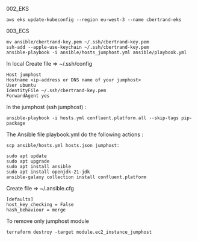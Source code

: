 002_EKS
```
aws eks update-kubeconfig --region eu-west-3 --name cbertrand-eks
```




003_ECS

```
mv ansible/cbertrand-key.pem ~/.ssh/cbertrand-key.pem
ssh-add --apple-use-keychain ~/.ssh/cbertrand-key.pem
ansible-playbook -i ansible/hosts_jumphost.yml ansible/playbook.yml
```

In local Create file => ~/.ssh/config
```
Host jumphost
Hostname <ip-address or DNS name of your jumphost>
User ubuntu
IdentityFile ~/.ssh/cbertrand-key.pem
ForwardAgent yes
```

In the jumphost (ssh jumphost) :
```
ansible-playbook -i hosts.yml confluent.platform.all --skip-tags pip-package
```


The Ansible file playbook.yml do the following actions :
```
scp ansible/hosts.yml hosts.json jumphost:

sudo apt update
sudo apt upgrade
sudo apt install ansible
sudo apt install openjdk-21-jdk
ansible-galaxy collection install confluent.platform
```

Create file => ~/.ansible.cfg
```
[defaults]
host_key_checking = False
hash_behaviour = merge
```

To remove only jumphost module
```
terraform destroy -target module.ec2_instance_jumphost
```


